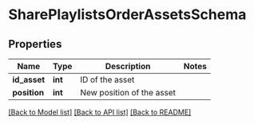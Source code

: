 # SharePlaylistsOrderAssetsSchema

## Properties
Name | Type | Description | Notes
------------ | ------------- | ------------- | -------------
**id_asset** | **int** | ID of the asset | 
**position** | **int** | New position of the asset | 

[[Back to Model list]](../README.md#documentation-for-models) [[Back to API list]](../README.md#documentation-for-api-endpoints) [[Back to README]](../README.md)


